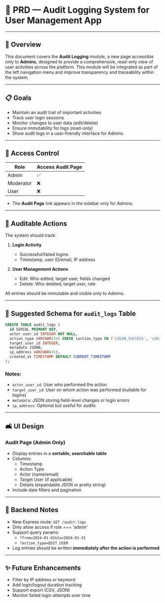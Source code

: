 # 🔧 PRD — Audit Logging System for User Management App

---

## 📌 Overview

This document covers the **Audit Logging** module, a new page accessible only to **Admins**, designed to provide a comprehensive, read-only view of user activities across the platform. This module will be integrated as part of the left navigation menu and improve transparency and traceability within the system.

---

## 📋 Goals

- Maintain an audit trail of important activities
- Track user login sessions
- Monitor changes to user data (edit/delete)
- Ensure immutability for logs (read-only)
- Show audit logs in a user-friendly interface for Admins

---

## 🏢 Access Control

| Role      | Access Audit Page |
| --------- | ----------------- |
| Admin     | ✅                 |
| Moderator | ❌                 |
| User      | ❌                 |

- The **Audit Page** link appears in the sidebar only for Admins.

---

## 📜 Auditable Actions

The system should track:

1. **Login Activity**

   - Successful/failed logins
   - Timestamp, user ID/email, IP address

2. **User Management Actions**

   - Edit: Who edited, target user, fields changed
   - Delete: Who deleted, target user, role

All entries should be immutable and visible only to Admins.

---

## 📄 Suggested Schema for `audit_logs` Table

```sql
CREATE TABLE audit_logs (
  id SERIAL PRIMARY KEY,
  actor_user_id INTEGER NOT NULL,
  action_type VARCHAR(50) CHECK (action_type IN ('LOGIN_SUCCESS', 'LOGIN_FAILURE', 'EDIT_USER', 'DELETE_USER')),
  target_user_id INTEGER,
  metadata JSONB,
  ip_address VARCHAR(45),
  created_at TIMESTAMP DEFAULT CURRENT_TIMESTAMP
);
```

### Notes:

- `actor_user_id`: User who performed the action
- `target_user_id`: User on whom action was performed (nullable for logins)
- `metadata`: JSON storing field-level changes or login errors
- `ip_address`: Optional but useful for audits

---

## 🛋️ UI Design

### Audit Page (Admin Only)

- Display entries in a **sortable, searchable table**
- Columns:
  - Timestamp
  - Action Type
  - Actor (name/email)
  - Target User (if applicable)
  - Details (expandable JSON or pretty string)
- Include date filters and pagination

---

## 🔢 Backend Notes

- New Express route: `GET /audit-logs`
- Only allow access if role === 'admin'
- Support query params:
  - `?from=2024-01-01&to=2024-01-31`
  - `?action_type=EDIT_USER`
- Log entries should be written **immediately after the action is performed**

---

## ✨ Future Enhancements

- Filter by IP address or keyword
- Add login/logout duration tracking
- Support export (CSV, JSON)
- Monitor failed login attempts over time


